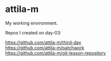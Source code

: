 # attila-m
My working environment.

Repos I created on day-03:

https://github.com/attila-m/third-day <br>
https://github.com/attila-m/patchwork <br>
https://github.com/attila-m/git-lesson-repository
